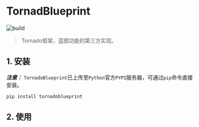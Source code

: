# TornadBlueprint

![build](https://travis-ci.org/keepalive555/tornadoblueprint.svg?branch=master)

> Tornado框架，蓝图功能的第三方实现。

## 1. 安装

***注意：*** `TornadoBlueprint`已上传至`Python`官方`PYPI`服务器，可通过`pip`命令直接安装。

```bash
pip install tornadoblueprint
```

## 2. 使用

```python
```